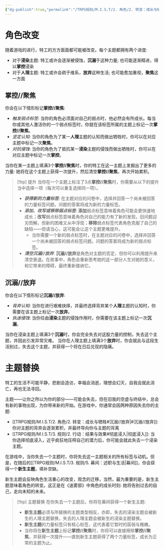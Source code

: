 ```yaml
---
{"dg-publish":true,"permalink":"/TRPG规则/M.I.S.T/2. 角色/2. 转变：成长与牺牲/"}
---
```


# 角色改变
随着游戏的进行，特工的方方面面都可能被改变。每个主题都拥有两个进度:
- 对于**浸染**主题: 特工或许会逐渐被侵蚀，**沉溺**于这种力量; 也可能逐渐精进，得以**掌控**浸染
- 对于**人理**主题: 特工或许会疏于维系，**放弃**这种生活; 也可能愈加重视，**聚焦**这一方面

## 掌控//聚焦
你会在以下情形标记**掌控//聚焦**:
- *触发弱点标签*: 当你的角色必须面对自己的弱点时，他必然会有所成长。每当你或其他人激活你的一个弱点标签时，你就在该标签所属的主题上标记一次**掌控//聚焦**。
- *坚定认知*: 当你的角色为了某一**人理**主题的认知而做出牺牲时，你可以在对应主题中标记一次**聚焦**。
- *对抗侵蚀*: 当你的角色为了抵抗某一**浸染**主题的侵蚀而做出牺牲时，你可以在对应主题中标记一次**掌控**。

当你在某一主题上填满3个**掌控//聚焦**时，你的特工在这一主题上发掘出了更多的力量: 她将在这个主题上获得一次提升，然后清空**掌控//聚焦**，再次开始累积。

>[!tip] 提升
>当你在一个主题上标注了3点**掌控//聚焦**时，你需要从以下的提升当中选择一项（每次可以重复选择同一项）。
>-  ***获得新的力量标签***: 在主题对应的问卷中，选择并回答一个尚未被回答的力量标签问题。问题的答案将成为新的力量标签。
>- ***添加、改写或移除弱点标签***: **添加**弱点标签意味着角色可能会更快速地成长；**改写**弱点标签意味着角色对自己的能力有了新的发现，旧问题迎刃而解，但新的困难又从中浮现；**移除**弱点标签代表角色克服了自己的缺陷——但请当心，这可能会让这个主题更难提升。
>	- 当你需要一个新的弱点标签时，在主题对应的问卷中，选择并回答一个尚未被回答的弱点标签问题。问题的答案将成为新的弱点标签。
>- ***清空沉溺//放弃***: **沉溺//放弃**是角色对主题的否定，但你可以利用提升来清空衰退。在故事中，角色会重新思考她的这一部分人生对她的意义，和它带来的障碍，最终重新接纳它。

## 沉溺//放弃
你会在以下情形标记**沉溺//放弃**:
- *背弃认知*: 当你在进行艰难抉择，并最终选择背弃某个**人理**主题的认知时，你需要在该主题上标记一次**放弃**。
- *执迷侵蚀*: 当你任由**浸染**主题的侵蚀作用时，你需要在该主题上标记一次**沉溺**。

当你在浸染主题上填满3个**沉溺**时，你会完全失去对这股力量的控制，失去这个主题，并因此引发异常灾难。
当你在人理主题上填满3个**放弃**时，你会就此与这段生活别过，失去这个主题，并获得一个将在日后兑现的隐痛。

# 主题替换
特工的生活不可能平静，悲剧会造访，幸福会消逝，理想会幻灭，自我会就此消亡，再也无法寻回。

主题——让你之所以为你的部分——可能会失去，但在旧我的空虚与终结中，总会有新的事物出现，为你带来新的开始。在游戏中，你通常会因两种原因失去你的主题:
- [[TRPG规则/M.I.S.T/2. 角色/2. 转变：成长与牺牲#沉溺//放弃\|#沉溺//放弃]]: 你对主题的背弃会逐渐累积，并最终导向你与主题的背离
- [[TRPG规则/M.I.S.T/3. 规则/2. 行动：结果与效果#彻底浸入\|彻底浸入]]: 当你选择彻底浸入，近乎疯狂地压榨自己的潜力后，你可能会就此失去一个浸染主题。

在游戏中，当你失去一个主题时，你将失去这一主题相关的所有标签与动机。但是，在随后的[[TRPG规则/M.I.S.T/3. 规则/5. 幕间：述职与生活\|幕间]]，你会获得一个**新生主题**，填补空缺。

新生主题会反映角色生活重心的改变，观念的迁移，当然，最为重要的是，新生主题意味着角色的转变。这正是在《迷雾部》中角色的成长时刻: 她将告别过去的自己，走向未知的未来。

> [!tip] 主题替换
> 在你失去一个主题后，你将在幕间获得一个新生主题:
> - **新生主题**必须与所替换的主题类型相反，亦即，失去的浸染主题会被新生的人理主题替换，失去的人理主题会被新生的浸染主题替换。
> - **新生主题**的力量标签只有核心标签，这代表着它暂时的孱弱与稚嫩。
> - 当你将在**新生主题**上标记**掌控//聚焦**时，你将可以直接擦除**掌控//聚焦**，并获得一次提升——直到新生主题获得了两个力量标签，成长为正常的主题为止。